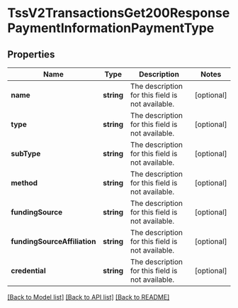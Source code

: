 # TssV2TransactionsGet200ResponsePaymentInformationPaymentType

## Properties
Name | Type | Description | Notes
------------ | ------------- | ------------- | -------------
**name** | **string** | The description for this field is not available. | [optional] 
**type** | **string** | The description for this field is not available. | [optional] 
**subType** | **string** | The description for this field is not available. | [optional] 
**method** | **string** | The description for this field is not available. | [optional] 
**fundingSource** | **string** | The description for this field is not available. | [optional] 
**fundingSourceAffiliation** | **string** | The description for this field is not available. | [optional] 
**credential** | **string** | The description for this field is not available. | [optional] 

[[Back to Model list]](../README.md#documentation-for-models) [[Back to API list]](../README.md#documentation-for-api-endpoints) [[Back to README]](../README.md)


